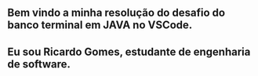 ## Bem vindo a minha resolução do desafio do banco terminal em JAVA no VSCode.

## Eu sou Ricardo Gomes, estudante de engenharia de software.